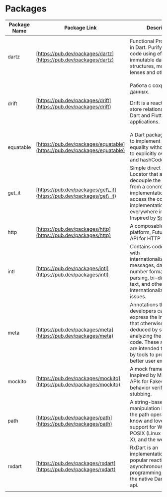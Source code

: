# Packages

| Package Name | Package Link                                                             | Description                                                                                                                                                                                                                         |
| ------------ | ------------------------------------------------------------------------ | ----------------------------------------------------------------------------------------------------------------------------------------------------------------------------------------------------------------------------------- |
|              |                                                                          |                                                                                                                                                                                                                                     |
| dartz        | [https://pub.dev/packages/dartz](https://pub.dev/packages/dartz)         | Functional Programming in Dart. Purify your Dart code using efficient immutable data structures, monads, lenses and other FP tools.                                                                                                 |
| drift        | [https://pub.dev/packages/drift](https://pub.dev/packages/drift)         | <p>Работа с сохранением данных.</p><p>Drift is a reactive library to store relational data in Dart and Flutter applications.</p>                                                                                                    |
| equatable    | [https://pub.dev/packages/equatable](https://pub.dev/packages/equatable) | A Dart package that helps to implement value based equality without needing to explicitly override `==` and hashCode.                                                                                                               |
| get\_it      | [https://pub.dev/packages/get\_it](https://pub.dev/packages/get\_it)     | Simple direct Service Locator that allows to decouple the interface from a concrete implementation and to access the concrete implementation from everywhere in your App. Inspired by [Splat](https://github.com/reactiveui/splat). |
| http         | [https://pub.dev/packages/http](https://pub.dev/packages/http)           | A composable, multi-platform, Future-based API for HTTP requests.                                                                                                                                                                   |
| intl         | [https://pub.dev/packages/intl](https://pub.dev/packages/intl)           | Contains code to deal with internationalized/localized messages, date and number formatting and parsing, bi-directional text, and other internationalization issues.                                                                |
| meta         | [https://pub.dev/packages/meta](https://pub.dev/packages/meta)           | Annotations that developers can use to express the intentions that otherwise can't be deduced by statically analyzing the source code. These annotations are intended to be used by tools to provide a better user experience.      |
| mockito      | [https://pub.dev/packages/mockito](https://pub.dev/packages/mockito)     | A mock framework inspired by Mockito with APIs for Fakes, Mocks, behavior verification, and stubbing.                                                                                                                               |
| path         | [https://pub.dev/packages/path](https://pub.dev/packages/path)           | A string-based path manipulation library. All of the path operations you know and love, with solid support for Windows, POSIX (Linux and Mac OS X), and the web.                                                                    |
| rxdart       | [https://pub.dev/packages/rxdart](https://pub.dev/packages/rxdart)       | RxDart is an implementation of the popular reactiveX api for asynchronous programming, leveraging the native Dart Streams api.                                                                                                      |
|              |                                                                          |                                                                                                                                                                                                                                     |
